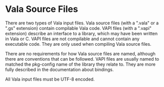# Vala Source Files

There are two types of Vala input files. Vala source files (with a ".vala" or a ".gs" extension) contain compilable Vala code. VAPI files (with a ".vapi" extension) describe an interface to a library, which may have been written in Vala or C. VAPI files are not compilable and cannot contain any executable code. They are only used when compiling Vala source files.

There are no requirements for how Vala source files are named, although there are conventions that can be followed. VAPI files are usually named to matched the pkg-config name of the library they relate to. They are more fully described in the documentation about bindings. 

All Vala input files must be UTF-8 encoded.
